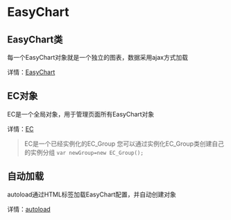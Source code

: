 # EasyChart



## EasyChart类

每一个EasyChart对象就是一个独立的图表，数据采用ajax方式加载

详情：[EasyChart](EasyChart.md)

## EC对象

EC是一个全局对象，用于管理页面所有EasyChart对象

详情：[EC](EC.md)

> EC是一个已经实例化的EC_Group
> 您可以通过实例化EC_Group类创建自己的实例分组 `var newGroup=new EC_Group();`

## 自动加载

autoload通过HTML标签加载EasyChart配置，并自动创建对象

详情：[autoload](autoload.md)
